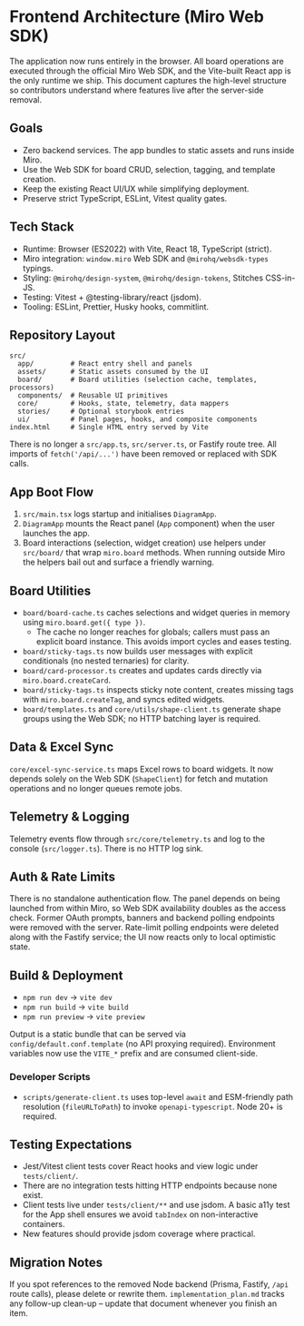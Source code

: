 # Frontend Architecture (Miro Web SDK)

The application now runs entirely in the browser. All board operations are executed through the official Miro Web SDK, and the Vite-built React app is the only runtime we ship. This document captures the high-level structure so contributors understand where features live after the server-side removal.

## Goals

- Zero backend services. The app bundles to static assets and runs inside Miro.
- Use the Web SDK for board CRUD, selection, tagging, and template creation.
- Keep the existing React UI/UX while simplifying deployment.
- Preserve strict TypeScript, ESLint, Vitest quality gates.

## Tech Stack

- Runtime: Browser (ES2022) with Vite, React 18, TypeScript (strict).
- Miro integration: `window.miro` Web SDK and `@mirohq/websdk-types` typings.
- Styling: `@mirohq/design-system`, `@mirohq/design-tokens`, Stitches CSS-in-JS.
- Testing: Vitest + @testing-library/react (jsdom).
- Tooling: ESLint, Prettier, Husky hooks, commitlint.

## Repository Layout

```
src/
  app/         # React entry shell and panels
  assets/      # Static assets consumed by the UI
  board/       # Board utilities (selection cache, templates, processors)
  components/  # Reusable UI primitives
  core/        # Hooks, state, telemetry, data mappers
  stories/     # Optional storybook entries
  ui/          # Panel pages, hooks, and composite components
index.html     # Single HTML entry served by Vite
```

There is no longer a `src/app.ts`, `src/server.ts`, or Fastify route tree. All imports of `fetch('/api/...')` have been removed or replaced with SDK calls.

## App Boot Flow

1. `src/main.tsx` logs startup and initialises `DiagramApp`.
2. `DiagramApp` mounts the React panel (`App` component) when the user launches the app.
3. Board interactions (selection, widget creation) use helpers under `src/board/` that wrap `miro.board` methods. When running outside Miro the helpers bail out and surface a friendly warning.

## Board Utilities

- `board/board-cache.ts` caches selections and widget queries in memory using `miro.board.get({ type })`.
    - The cache no longer reaches for globals; callers must pass an explicit board instance. This avoids import cycles and eases testing.
- `board/sticky-tags.ts` now builds user messages with explicit conditionals (no nested ternaries) for clarity.
- `board/card-processor.ts` creates and updates cards directly via `miro.board.createCard`.
- `board/sticky-tags.ts` inspects sticky note content, creates missing tags with `miro.board.createTag`, and syncs edited widgets.
- `board/templates.ts` and `core/utils/shape-client.ts` generate shape groups using the Web SDK; no HTTP batching layer is required.

## Data & Excel Sync

`core/excel-sync-service.ts` maps Excel rows to board widgets. It now depends solely on the Web SDK (`ShapeClient`) for fetch and mutation operations and no longer queues remote jobs.

## Telemetry & Logging

Telemetry events flow through `src/core/telemetry.ts` and log to the console (`src/logger.ts`). There is no HTTP log sink.

## Auth & Rate Limits

There is no standalone authentication flow. The panel depends on being launched from within Miro, so Web SDK availability doubles as the access check. Former OAuth prompts, banners and backend polling endpoints were removed with the server. Rate-limit polling endpoints were deleted along with the Fastify service; the UI now reacts only to local optimistic state.

## Build & Deployment

- `npm run dev` → `vite dev`
- `npm run build` → `vite build`
- `npm run preview` → `vite preview`

Output is a static bundle that can be served via `config/default.conf.template` (no API proxying required). Environment variables now use the `VITE_*` prefix and are consumed client-side.

### Developer Scripts

- `scripts/generate-client.ts` uses top-level `await` and ESM-friendly path resolution (`fileURLToPath`) to invoke `openapi-typescript`. Node 20+ is required.

## Testing Expectations

- Jest/Vitest client tests cover React hooks and view logic under `tests/client/`.
- There are no integration tests hitting HTTP endpoints because none exist.
- Client tests live under `tests/client/**` and use jsdom. A basic a11y test for the App shell ensures we avoid `tabIndex` on non-interactive containers.
- New features should provide jsdom coverage where practical.

## Migration Notes

If you spot references to the removed Node backend (Prisma, Fastify, `/api` route calls), please delete or rewrite them. `implementation_plan.md` tracks any follow-up clean-up – update that document whenever you finish an item.
